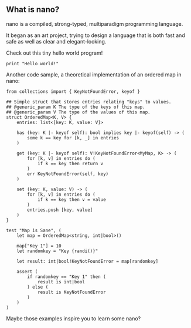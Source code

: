 ## What is nano?

nano is a compiled, strong-typed, multiparadigm programming language.

It began as an art project, trying to design a language that is both fast and safe as well as clear and elegant-looking.

Check out this tiny hello world program!

```nano
print "Hello world!"
```

Another code sample, a theoretical implementation of an ordered map in nano:

```nano
from collections import { KeyNotFoundError, keyof }

## Simple struct that stores entries relating "keys" to values.
## @generic_param K The type of the keys of this map.
## @generic_param V The type of the values of this map.
struct OrderedMap<K, V> {
	entries: list<[key: K, value: V]>

	has (key: K |- keyof self): bool implies key |- keyof(self) -> (
		some k == key for [k, _] in entries
	)

	get (key: K |- keyof self): V!KeyNotFoundError<MyMap, K> -> (
		for [k, v] in entries do (
			if k == key then return v
		)
		err KeyNotFoundError(self, key)
	)

	set (key: K, value: V) -> (
		for [k, v] in entries do (
			if k == key then v = value
		)
		entries.push [key, value]
	)
}

test "Map is Sane", (
	let map = OrderedMap<string, int|bool>()

	map["Key 1"] = 10
	let randomkey = "Key {randi()}"

	let result: int|bool!KeyNotFoundError = map[randomkey]

	assert (
		if randomkey == "Key 1" then (
			result is int|bool
		) else (
			result is KeyNotFoundError
		)
	)
)
```

Maybe those examples inspire you to learn some nano?
